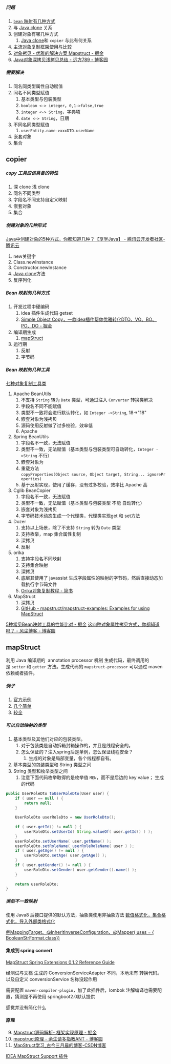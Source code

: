 ##### 问题
1. [`bean` 映射有几种方式](copier.md#Bean%20映射的几种方式)
2. 与 [Java clone](值传递.md#Java%20clone) 关系
3. 创建对象有哪几种方式
	1. [Java clone](值传递.md#Java%20clone)和 `copier` 与此有何关系
1. [主流对象复制框架使用与比较](https://mp.weixin.qq.com/s/k_Ogz0qyHZ45nPbGgV2APw)
4. [对象拷贝 - 优雅的解决方案 Mapstruct - 掘金](https://juejin.cn/post/6943036004571807775)
5. [Java对象深拷贝浅拷贝总结 - 远方789 - 博客园](https://www.cnblogs.com/chenfangzhi/p/11910064.html)

##### 需要解决
1. 同名同类型属性自动赋值
2. 同名不同类型赋值
	1. 基本类型与包装类型
	2. `boolean <-> integer`，`0,1->false,true`
	3. `integer <-> String`，字典项
	4. `date <-> String`，日期
3. 不同名同类型赋值
	1. `userEntity.name->xxxDTO.userName`
4. 嵌套对象
5. 集合

## copier

##### copy 工具应该具备的特性
1. 深 clone 浅 clone
2. 同名不同类型
3. 字段名不同支持自定义映射
4. 嵌套对象
5. 集合

##### 创建对象的几种形式
[Java中创建对象的5种方式，你都知道几种？【享学Java】 - 腾讯云开发者社区-腾讯云](https://cloud.tencent.com/developer/article/1497720)
1.  new关键字
2.  Class.newInstance
3.  Constructor.newInstance
4.   [Java clone](值传递.md#Java%20clone)方法
5.  反序列化

##### Bean 映射的几种方式
1. 开发过程中硬编码
	1. idea 插件生成代码 getset
	2. [Simple Object Copy，一款idea插件帮你优雅转化DTO、VO、BO、PO、DO - 掘金](https://juejin.cn/post/7053264631262871583)
2. 编译期生成
	1. [mapStruct](copier.md#mapStruct)
3. 运行期
	1. 反射
	2. 字节码

##### Bean 映射的几种工具
[七种对象复制工具类](https://mp.weixin.qq.com/s/rA0o7vYbVoKXc4ySbBTh2Q)
1. Apache BeanUtils
	1. 不支持 `String` 转为 `Date` 类型，可通过注入 `Converter` 转换类解决
	2. 字段名不同不能赋值
	3. 类型不一致将会进行默认转化，如 `Integer ->String`, 18->"18"
	4. 嵌套对象为浅拷贝
	5. 源码使用反射做了过多校验，效率低
	6. Apache
2. Spring BeanUtils
	1. 字段名不一致，无法赋值
	2. 类型不一致，无法赋值（基本类型与包装类型可自动转化，`Integer ->String` 不行）
	3. 嵌套对象为
	4. 重载方法 `copyProperties(Object source, Object target, String... ignoreProperties)`
	5. 基于反射实现，使用了缓存，没有过多校验，效率比 Apache 高
3. Cglib BeanCopier
	1. 字段名不一致，无法赋值
	2. 类型不一致，无法赋值（基本类型与包装类型 不能  自动转化）
	3. 嵌套对象为浅拷贝
	4. 字节码技术动态生成一个代理类，代理类实现get 和 set方法
4. Dozer
	1. 支持以上场景，除了不支持 `String` 转为 `Date` 类型
	2. 支持枚举，map 集合属性复制
	3. 深拷贝
	4. 反射
5. orika
	1. 支持字段名不同映射
	2. 支持集合映射
	3. 深拷贝
	4. 底层其使用了 javassist 生成字段属性的映射的字节码，然后直接动态加载执行字节码文件
	5. [Orika对象复制教程 - 简书](https://www.jianshu.com/p/e65aad9010e4)
6. MapStruct
	1. 深拷贝
	2. [GitHub - mapstruct/mapstruct-examples: Examples for using MapStruct](https://github.com/mapstruct/mapstruct-examples)

 [5种常见Bean映射工具的性能比对 - 掘金](https://juejin.cn/post/6844903997283762183#heading-9)
[这四种对象属性拷贝方式，你都知道吗？ - 风尘博客 - 博客园](https://www.cnblogs.com/VanFan/p/12757992.html)

## mapStruct
利用 Java 编译期的  annotation processor 机制 生成代码，最终调用的是 `setter` 和 `getter` 方法。生成代码的 `mapstruct-processor` 可以通过 maven 依赖或者插件。

##### 例子
1. [官方示例](https://github.com/mapstruct/mapstruct-examples)
2. [几个简单]( http://www.52xingchen.cn/detail/86 )
3. [较全](https://www.cnblogs.com/DDgougou/p/13362788.html)

##### 可以自动映射的类型
1. 基本类型及其他们对应的包装类型。
	1. 对于包装类是自动拆箱封箱操作的，并且是线程安全的。
	2. 怎么保证的？注入spring后是单例，怎么保证线程安全？
		1. 生成的对象是局部变量，各个线程都自有。
2. 基本类型的包装类型和 String 类型之间
3. String 类型和枚举类型之间
	1. 注意下面代码枚举取得的是枚举值 `MEN`，而不是后边的 key value；
生成的代码
``` java 
public UserRoleDto toUserRoleDto(User user) {  
    if ( user == null ) {  
        return null;  
    }  
  
    UserRoleDto userRoleDto = new UserRoleDto();  
  
    if ( user.getId() != null ) {  
        userRoleDto.setUserId( String.valueOf( user.getId() ) );  
    }  
    userRoleDto.setUserName( user.getName() );  
    userRoleDto.setRoleName( userRoleRoleName( user ) );  
    if ( user.getAge() != null ) {  
        userRoleDto.setAge( user.getAge() );  
    }  
    if ( user.getGender() != null ) {  
        userRoleDto.setGender( user.getGender().name() );  
    }  
  
    return userRoleDto;  
}
```

##### 类型不一致映射
使用 Java8 后接口提供的默认方法，抽象类使用非抽象方法
[数值格式化，集合格式化，导入外部类格式化](https://segmentfault.com/a/1190000020663215)

[@MappingTarget、@InheritInverseConfiguration、@Mapper( uses = { BooleanStrFormat.class})](https://blog.csdn.net/qq122516902/article/details/87259752)




#### 集成到 spring convert
[MapStruct Spring Extensions 0.1.2 Reference Guide](https://mapstruct.org/documentation/spring-extensions/reference/html/)

经测试与文档 生成的 ConversionServiceAdapter 不同，本地未有 转换代码。
以及自定义 conversionService 名称没起作用

需要配置 `maven-compiler-plugin`，加了此插件后，lombok 注解编译也需要配置，猜测是不再使用 springboot2.0默认提供

感觉并没有简化什么


####  原理
9. [Mapstruct源码解析- 框架实现原理 - 掘金](https://juejin.cn/post/6844904199755415559)
10. [mapstruct原理 - 余生请多指教ANT - 博客园](https://www.cnblogs.com/wangbiaohistory/p/15848203.html)
11. [MapStruct学习_古今三月晨的博客-CSDN博客](https://blog.csdn.net/xiaodao0706/article/details/109032867)


[IDEA MapStruct Support 插件]( https://mp.weixin.qq.com/s?__biz=MzUzMTA2NTU2Ng==&mid=2247489616&idx=2&sn=66a96d19fd07895f5e850cbfc1c2bedc ) 




